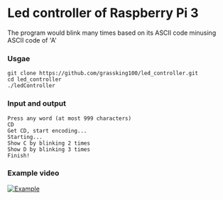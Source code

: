 # Led controller of Raspberry Pi 3
The program would blink many times based on its ASCII code minusing ASCII code of 'A'

### Usgae
```
git clone https://github.com/grassking100/led_controller.git
cd led_controller
./ledController
```

### Input and output
```
Press any word (at most 999 characters)
CD
Get CD, start encoding...
Starting...
Show C by blinking 2 times
Show D by blinking 3 times
Finish!
```
### Example video
[![Example](https://i9.ytimg.com/vi/Db4oTVKpSxw/mq1.jpg?sqp=CLSd7I4G&rs=AOn4CLBDrKzSPtZxdL5GGqn9-6VxBSVMTA)](https://youtu.be/Db4oTVKpSxw)
